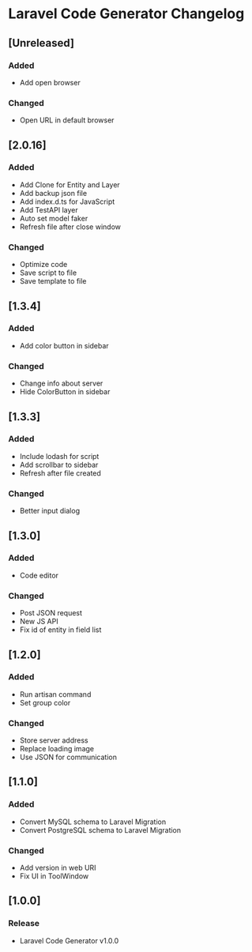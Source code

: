 <!-- Keep a Changelog guide -> https://keepachangelog.com -->

# Laravel Code Generator Changelog


## [Unreleased]
### Added
- Add open browser

### Changed
- Open URL in default browser


## [2.0.16]
### Added
- Add Clone for Entity and Layer
- Add backup json file
- Add index.d.ts for JavaScript
- Add TestAPI layer
- Auto set model faker
- Refresh file after close window

### Changed
- Optimize code
- Save script to file
- Save template to file


## [1.3.4]
### Added
- Add color button in sidebar

### Changed
- Change info about server
- Hide ColorButton in sidebar


## [1.3.3]
### Added 
- Include lodash for script
- Add scrollbar to sidebar
- Refresh after file created

### Changed 
- Better input dialog


## [1.3.0]
### Added
- Code editor

### Changed
- Post JSON request
- New JS API
- Fix id of entity in field list


## [1.2.0]
### Added
- Run artisan command
- Set group color

### Changed
- Store server address
- Replace loading image
- Use JSON for communication


## [1.1.0]
### Added
- Convert MySQL schema to Laravel Migration
- Convert PostgreSQL schema to Laravel Migration

### Changed
- Add version in web URI
- Fix UI in ToolWindow


## [1.0.0]
### Release
- Laravel Code Generator v1.0.0
